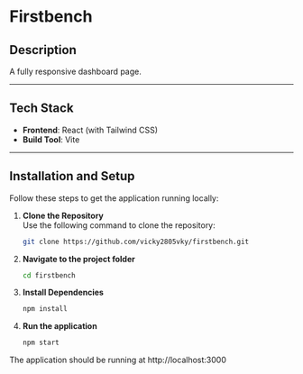 # Firstbench

## Description

A fully responsive dashboard page.

---

## Tech Stack

- **Frontend**: React (with Tailwind CSS)
- **Build Tool**: Vite

---

## Installation and Setup

Follow these steps to get the application running locally:

1. **Clone the Repository**  
   Use the following command to clone the repository:
   ```bash
   git clone https://github.com/vicky2805vky/firstbench.git
   ```
2. **Navigate to the project folder**

   ```bash
   cd firstbench
   ```

3. **Install Dependencies**

   ```bash
   npm install
   ```

4. **Run the application**
   ```bash
   npm start
   ```

The application should be running at http://localhost:3000
